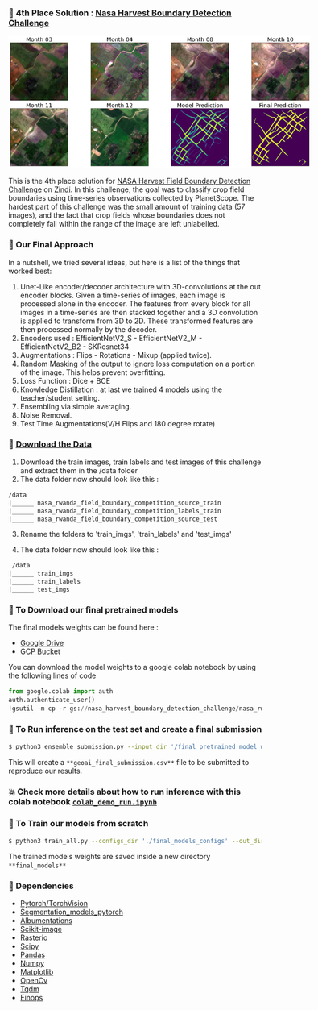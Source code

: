 ### :rocket: **4th Place Solution** : [Nasa Harvest Boundary Detection Challenge](https://zindi.africa/competitions/nasa-harvest-field-boundary-detection-challenge)
<img
  src="/media/plot_visual.png"
  alt=""
  title="Model Output"
  style="display: inline-block; margin: 0 auto; max-width: 600px">
  
This is the 4th place solution for [NASA Harvest Field Boundary Detection Challenge](https://zindi.africa/competitions/nasa-harvest-field-boundary-detection-challenge) on [Zindi](https://zindi.africa).
In this challenge, the goal was to classify crop field boundaries using time-series observations collected by PlanetScope. 
The hardest part of this challenge was the small amount of training data (57 images), and the fact that crop fields whose boundaries does not completely fall within the range of the image are left unlabelled.

### :rocket: Our Final Approach 
In a nutshell, we tried several ideas, but here is a list of the things that worked best:
 1. Unet-Like encoder/decoder architecture with 3D-convolutions at the out encoder blocks. Given a time-series of images, each image is processed alone in the encoder. The features from every block for all images in a time-series are then stacked together and a 3D convolution is applied to transform from 3D to 2D. These transformed features are then processed normally by the decoder.
 2. Encoders used : EfficientNetV2_S - EfficientNetV2_M - EfficientNetV2_B2 - SKResnet34
 3. Augmentations : Flips - Rotations - Mixup (applied twice).
 4. Random Masking of the output to ignore loss computation on a portion of the image. This helps prevent overfitting.
 5. Loss Function : Dice + BCE
 6. Knowledge Distillation : at last we trained 4 models using the teacher/student setting.
 7. Ensembling via simple averaging.
 8. Noise Removal.
 9. Test Time Augmentations(V/H Flips and 180 degree rotate)

### :rocket: [Download the Data](https://mlhub.earth/data/nasa_rwanda_field_boundary_competition)
 1. Download the train images, train labels and test images of this challenge and extract them in the /data folder
 2. The data folder now should look like this :
``` 
/data 
|______ nasa_rwanda_field_boundary_competition_source_train
|______ nasa_rwanda_field_boundary_competition_labels_train
|______ nasa_rwanda_field_boundary_competition_source_test
````
 3. Rename the folders to 'train_imgs', 'train_labels' and 'test_imgs'
 
 4. The data folder now should look like this : 
```
 /data
|______ train_imgs
|______ train_labels
|______ test_imgs
```
          
### :rocket: To Download our final pretrained models
The final models weights can be found here : 
 * [Google Drive](https://drive.google.com/drive/folders/16fM7JuLNvbqeJGeNf4o2y_Fyo0KV1wD0?usp=sharing)
 * [GCP Bucket](https://console.cloud.google.com/storage/browser/nasa_harvest_boundary_detection_challenge)
 
You can download the model weights to a google colab notebook by using the following lines of code
```python
from google.colab import auth
auth.authenticate_user()
!gsutil -m cp -r gs://nasa_harvest_boundary_detection_challenge/nasa_rwanda_field_boundary_competition_final_weights/ /content/
```

### :rocket: To Run inference on the test set and create a final submission
```bash 
$ python3 ensemble_submission.py --input_dir '/final_pretrained_model_weights_directory' --data_dir './data' --save_file './geoai_final_submission.csv'
```
This will create a `**geoai_final_submission.csv**` file to be submitted to reproduce our results.

### :boom: Check more details about how to run inference with this colab notebook [`colab_demo_run.ipynb`](https://colab.research.google.com/github/geoaigroup/nasa_harvest_boundary_detection_challenge/blob/main/colab_demo_run.ipynb)

### :rocket: To Train our models from scratch
```bash 
$ python3 train_all.py --configs_dir './final_models_configs' --out_dir './final_models' --data_dir './data' --folds_path './folds.csv'
```
The trained models weights are saved inside a new directory `**final_models**`

### :rocket: Dependencies
* [Pytorch/TorchVision](https://github.com/pytorch/pytorch)
* [Segmentation_models_pytorch](https://github.com/qubvel/segmentation_models.pytorch)
* [Albumentations](https://albumentations.ai/docs/getting_started/installation/)
* [Scikit-image](https://github.com/scikit-image/scikit-image)
* [Rasterio](https://github.com/rasterio/rasterio)
* [Scipy](https://github.com/scipy/scipy)
* [Pandas](https://github.com/pandas-dev/pandas)
* [Numpy](https://github.com/numpy/numpy)
* [Matplotlib](https://github.com/matplotlib/matplotlib)
* [OpenCv](https://github.com/opencv/opencv-python)
* [Tqdm](https://github.com/tqdm/tqdm)
* [Einops](https://github.com/arogozhnikov/einops)
